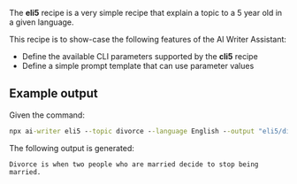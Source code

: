 The **eli5** recipe is a very simple recipe that explain a topic to a 5 year old in a given language.

This recipe is to show-case the following features of the AI Writer Assistant:

- Define the available CLI parameters supported by the **cli5** recipe 
- Define a simple prompt template that can use parameter values 

## Example output

Given the command:

```cmd
npx ai-writer eli5 --topic divorce --language English --output "eli5/divorce"  --verbose
```

The following output is generated:

```text
Divorce is when two people who are married decide to stop being married.
```